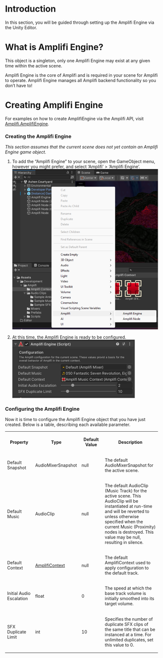 Introduction
============

In this section, you will be guided through setting up the Amplifi Engine via the Unity Editor.

What is Amplifi Engine?
=======================

This object is a singleton, only one Amplifi Engine may exist at any given time within the active scene.

Amplifi Engine is the core of Amplifi and is required in your scene for Amplifi to operate. Amplifi Engine manages all Amplifi backend functionality so you don’t have to!

Creating Amplifi Engine
=======================

For examples on how to create AmplifiEngine via the Amplifi API, visit [Amplifi.AmplifiEngine](Amplifi.AmplifiEngine_29130763.md).

### Creating the Amplifi Engine

_This section assumes that the current scene does not yet contain an Amplifi Engine game object._

1.  To add the “Amplifi Engine” to your scene, open the GameObject menu, however you might prefer, and select ‘Amplifi’ > ‘Amplifi Engine’. ![image-20240609-000607.png](attachments/30474242/30146980.png)
    
2.  At this time, the Amplifi Engine is ready to be configured. ![image-20240609-000707.png](attachments/30474242/29852223.png)
    

### Configuring the Amplifi Engine

Now it is time to configure the Amplifi Engine object that you have just created. Below is a table, describing each available parameter.

<table data-table-width="1011" data-layout="default" data-local-id="f44e093b-2b44-4e99-9e6d-51bd712b2279" class="confluenceTable"><colgroup><col style="width: 190.0px;"><col style="width: 166.0px;"><col style="width: 195.0px;"><col style="width: 458.0px;"></colgroup><tbody><tr><th data-highlight-colour="var(--darkreader-bg--ds-background-accent-gray-subtlest, #1d2021)" class="confluenceTh"><p><strong>Property</strong></p></th><th data-highlight-colour="var(--darkreader-bg--ds-background-accent-gray-subtlest, #1d2021)" class="confluenceTh"><p><strong>Type</strong></p></th><th data-highlight-colour="var(--darkreader-bg--ds-background-accent-gray-subtlest, #1d2021)" class="confluenceTh"><p><strong>Default Value</strong></p></th><th data-highlight-colour="var(--darkreader-bg--ds-background-accent-gray-subtlest, #1d2021)" class="confluenceTh"><p><strong>Description</strong></p></th></tr><tr><td class="confluenceTd"><p>Default Snapshot</p></td><td class="confluenceTd"><p>AudioMixerSnapshot</p></td><td class="confluenceTd"><p>null</p></td><td class="confluenceTd"><p>The default AudioMixerSnapshot for the active scene.</p></td></tr><tr><td class="confluenceTd"><p>Default Music</p></td><td class="confluenceTd"><p>AudioClip</p></td><td class="confluenceTd"><p>null</p></td><td class="confluenceTd"><p>The default AudioClip (Music Track) for the active scene. This AudioClip will be instantiated at run-time and will be reverted to unless otherwise specified when the current Music (Proximity) nodes is destroyed. This value may be null, resulting in silence.</p></td></tr><tr><td class="confluenceTd"><p>Default Context</p></td><td class="confluenceTd"><p><a href="Amplifi-Context-Configuration_29852062.md" data-linked-resource-id="29852062" data-linked-resource-version="3" data-linked-resource-type="page">AmplifiContext</a></p></td><td class="confluenceTd"><p>null</p></td><td class="confluenceTd"><p>The default AmplifiContext used to apply configuration to the default track.</p></td></tr><tr><td class="confluenceTd"><p>Initial Audio Escalation</p></td><td class="confluenceTd"><p>float</p></td><td class="confluenceTd"><p>0</p></td><td class="confluenceTd"><p>The speed at which the base track volume is initially smoothed into its target volume.</p></td></tr><tr><td class="confluenceTd"><p>SFX Duplicate Limit</p></td><td class="confluenceTd"><p>int</p></td><td class="confluenceTd"><p>10</p></td><td class="confluenceTd"><p>Specifies the number of duplicate SFX clips of the same title that can be instanced at a time. For unlimited duplicates, set this value to 0.</p></td></tr></tbody></table>